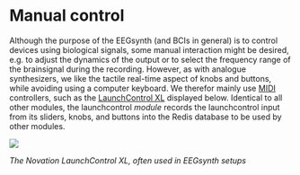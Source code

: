 # Manual control

Although the purpose of the EEGsynth (and BCIs in general) is to control devices using 
biological signals, some manual interaction might be desired, e.g. to adjust the dynamics of the 
output or to select the frequency range of the brainsignal during the recording. 
However, as with analogue synthesizers, we like the tactile real-time aspect of knobs and buttons, 
while avoiding using a computer keyboard. We therefor mainly use [MIDI](midi.md) controllers, 
such as the [LaunchControl XL](https://global.novationmusic.com/launch/launch-control-xl#) 
displayed below. Identical to all other modules, the launchcontrol *module* records the 
launchcontrol input from its sliders, knobs, and buttons into the Redis database to be used by other 
modules.

![](https://novationmusic.com/sites/novation/files/LCXL-HeaderImage-2560-1000.png)

*The Novation LaunchControl XL, often used in EEGsynth setups*

